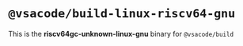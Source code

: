 # `@vsacode/build-linux-riscv64-gnu`

This is the **riscv64gc-unknown-linux-gnu** binary for `@vsacode/build`
